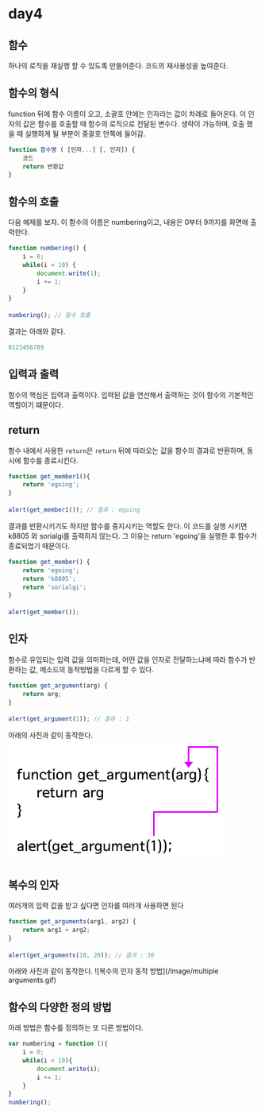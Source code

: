 # day4

## 함수
하나의 로직을 재실행 할 수 있도록 만들어준다. 코드의 재사용성을 높여준다.

## 함수의 형식
function 뒤에 함수 이름이 오고, 소괄호 안에는 인자라는 값이 차례로 들어온다. 이 인자의 값은 함수를 호출할 때 함수의 로직으로 전달된 변수다. 생략이 가능하며, 호출 했을 때 실행하게 될 부분이 중괄호 안쪽에 들어감.
```JavaScript
function 함수명 ( [인자...] [, 인자]) {
    코드 
    return 반환값
}
```

## 함수의 호출
다음 예제를 보자. 이 함수의 이름은 numbering이고, 내용은 0부터 9까지를 화면에 출력한다.

```JavaScript
function numbering() {
    i = 0;
    while(i < 10) {
        document.write(1);
        i += 1;
    }
}

numbering(); // 함수 호출
```

결과는 아래와 같다.

```JavaScript
0123456789
```

## 입력과 출력
함수의 핵심은 입력과 출력이다. 입력된 값을 연산해서 출력하는 것이 함수의 기본적인 역할이기 떄문이다.

## return
함수 내에서 사용한 `return`은 `return` 뒤에 따라오는 값을 함수의 결과로 반환하며, 동시에 함수를 종료시킨다.

```JavaScript
function get_member1(){
    return 'egoing';
}

alert(get_member1()); // 결과 : egoing
```

결과를 반환시키기도 하지만 함수를 중지시키는 역할도 한다. 이 코드를 실행 시키면 k8805 와 sorialgi를 출력하지 않는다. 그 이유는 return 'egoing'을 실행한 후 함수가 종료되었기 때문이다.
```JavaScript
function get_member() {
    return 'egoing';
    return 'k8805';
    return 'sorialgi';
}

alert(get_member());
```

## 인자
함수로 유입되는 입력 값을 의미하는데, 어떤 값을 인자로 전달하느냐에 따라 함수가 반환하는 값, 메소드의 동작방법을 다르게 할 수 있다.

```JavaScript
function get_argument(arg) {
    return arg;
}

alert(get_argument(1)); // 결과 : 1
```

아래의 사진과 같이 동작한다.
![인자 동작 방법](./lmage/arguments.gif)

## 복수의 인자
여러개의 입력 값을 받고 싶다면  인자를 여러개 사용하면 된다

```JavaScript
function get_arguments(arg1, arg2) {
    return arg1 + arg2;
}

alert(get_arguments(10, 20)); // 결과 : 30
```

아래와 사진과 같이 동작한다.
![복수의 인자 동작 방법](/lmage/multiple arguments.gif)

## 함수의 다양한 정의 방법
아래 방법은 함수를 정의하는 또 다른 방법이다.

```JavaScript
var numbering = function (){
    i = 0;
    while(i < 10){
        document.write(i);
        i += 1;
    }   
}
numbering();
```
